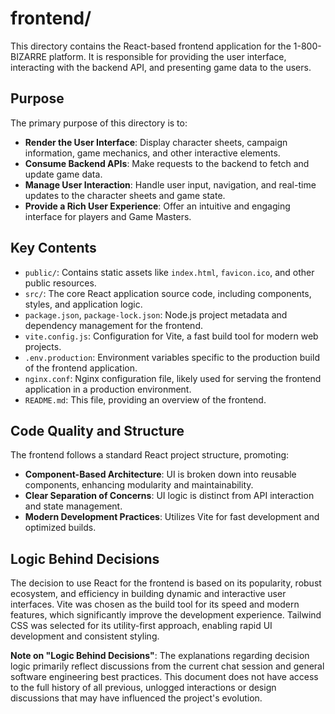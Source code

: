 # frontend/

This directory contains the React-based frontend application for the 1-800-BIZARRE platform. It is responsible for providing the user interface, interacting with the backend API, and presenting game data to the users.

## Purpose

The primary purpose of this directory is to:
*   **Render the User Interface**: Display character sheets, campaign information, game mechanics, and other interactive elements.
*   **Consume Backend APIs**: Make requests to the backend to fetch and update game data.
*   **Manage User Interaction**: Handle user input, navigation, and real-time updates to the character sheets and game state.
*   **Provide a Rich User Experience**: Offer an intuitive and engaging interface for players and Game Masters.

## Key Contents

*   `public/`: Contains static assets like `index.html`, `favicon.ico`, and other public resources.
*   `src/`: The core React application source code, including components, styles, and application logic.
*   `package.json`, `package-lock.json`: Node.js project metadata and dependency management for the frontend.
*   `vite.config.js`: Configuration for Vite, a fast build tool for modern web projects.
*   `.env.production`: Environment variables specific to the production build of the frontend application.
*   `nginx.conf`: Nginx configuration file, likely used for serving the frontend application in a production environment.
*   `README.md`: This file, providing an overview of the frontend.

## Code Quality and Structure

The frontend follows a standard React project structure, promoting:
*   **Component-Based Architecture**: UI is broken down into reusable components, enhancing modularity and maintainability.
*   **Clear Separation of Concerns**: UI logic is distinct from API interaction and state management.
*   **Modern Development Practices**: Utilizes Vite for fast development and optimized builds.

## Logic Behind Decisions

The decision to use React for the frontend is based on its popularity, robust ecosystem, and efficiency in building dynamic and interactive user interfaces. Vite was chosen as the build tool for its speed and modern features, which significantly improve the development experience. Tailwind CSS was selected for its utility-first approach, enabling rapid UI development and consistent styling.

**Note on "Logic Behind Decisions"**: The explanations regarding decision logic primarily reflect discussions from the current chat session and general software engineering best practices. This document does not have access to the full history of all previous, unlogged interactions or design discussions that may have influenced the project's evolution.
